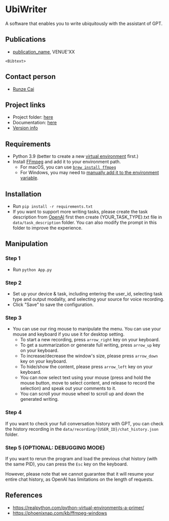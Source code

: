 # UbiWriter
A software that enables you to write ubiquitously with the assistant of GPT.

## Publications
- [publication_name](publication_link), VENUE'XX
```
<Bibtext>

```

## Contact person
- [Runze Cai](http://runzecai.com)


## Project links
- Project folder: [here](project_link)
- Documentation: [here](guide_link)
- [Version info](VERSION.md)


## Requirements
- Python 3.9 (better to create a new [virtual environment](https://realpython.com/python-virtual-environments-a-primer/) first.)
- Install [FFmpeg](https://ffmpeg.org/) and add it to your environment path.
  - For macOS, you can use [`brew install ffmpeg`](https://formulae.brew.sh/formula/ffmpeg)
  - For Windows, you may need to [manually add it to the environment variable](https://phoenixnap.com/kb/ffmpeg-windows).


## Installation
- Run ``pip install -r requirements.txt``
- If you want to support more writing tasks, please create the task description from [OpenAI](https://platform.openai.com/playground/p/default-chat?model=text-davinci-003) first then create {YOUR_TASK_TYPE}.txt file in ``data/task_description`` folder. 
You can also modify the prompt in this folder to improve the experience.

## Manipulation

### Step 1
- Run ``python App.py``

### Step 2
- Set up your device & task, including entering the user_id, selecting task type and output modality, and selecting your source for voice recording.
- Click "Save" to save the configuration.

### Step 3
- You can use our ring mouse to manipulate the menu. You can use your mouse and keyboard if you use it for desktop setting.
  - To start a new recording, press ``arrow_right`` key on your keyboard. 
  - To get a summarization or generate full writing, press ``arrow_up`` key on your keyboard. 
  - To increase/decrease the window's size, please press ``arrow_down`` key on your keyboard.
  - To hide/show the content, please press ``arrow_left`` key on your keyboard.
  - You can now select text using your mouse (press and hold the mouse button, move to select content, and release to record the selection) and speak out your comments to it.
  - You can scroll your mouse wheel to scroll up and down the generated writing.

### Step 4
If you want to check your full conversation history with GPT, you can check the history recording in the ``data/recording/{USER_ID}/chat_history.json`` folder.

### Step 5 (OPTIONAL: DEBUGGING MODE)

If you want to rerun the program and load the previous chat history (with the same PID), you can press the `Esc` key on the keyboard. 

However, please note that we cannot guarantee that it will resume your entire chat history, as OpenAI has limitations on the length of requests.
## References

- https://realpython.com/python-virtual-environments-a-primer/
- https://phoenixnap.com/kb/ffmpeg-windows



